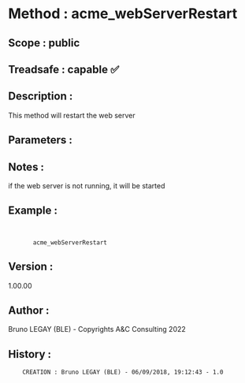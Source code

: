 ﻿# **Method :** acme_webServerRestart
## **Scope :** public
## **Treadsafe :** capable ✅ 
## **Description :** 
This method will restart the web server
## **Parameters :** 
## **Notes :** 
if the web server is not running, it will be started
## **Example :** 
```

      
       acme_webServerRestart
```
## **Version :** 
1.00.00
## **Author :** 
Bruno LEGAY (BLE) - Copyrights A&C Consulting 2022
## **History :** 
 
        CREATION : Bruno LEGAY (BLE) - 06/09/2018, 19:12:43 - 1.0
